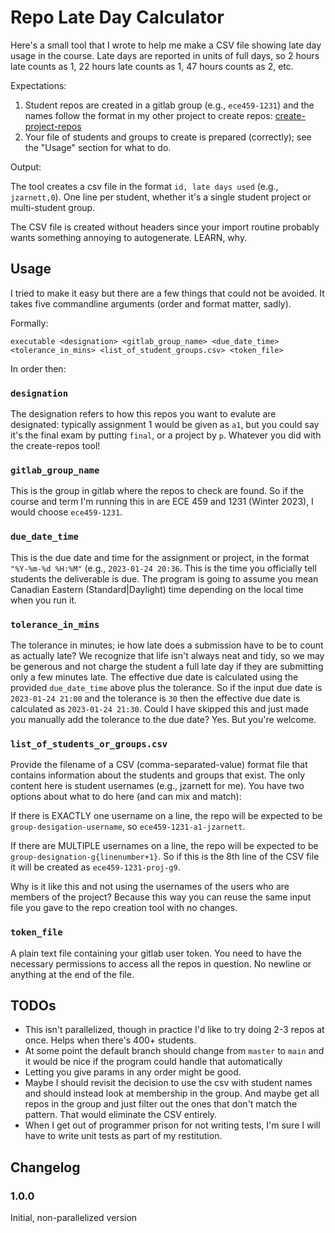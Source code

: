 # Repo Late Day Calculator

Here's a small tool that I wrote to help me make a CSV file showing late day usage in the course. Late days are reported in units of full days, so 2 hours late counts as 1, 22 hours late counts as 1, 47 hours counts as 2, etc.

Expectations:

1. Student repos are created in a gitlab group (e.g., `ece459-1231`) and the names follow the format in my other project to create repos: [create-project-repos](github.com/jzarnett/create-project-repos)
2. Your file of students and groups to create is prepared (correctly); see the "Usage" section for what to do.

Output:

The tool creates a csv file in the format `id, late days used` (e.g., `jzarnett,0`). One line per student, whether it's a single student project or multi-student group.

The CSV file is created without headers since your import routine probably wants something annoying to autogenerate. LEARN, why.

## Usage
I tried to make it easy but there are a few things that could not be avoided. It takes five commandline arguments (order and format matter, sadly).

Formally:
```
executable <designation> <gitlab_group_name> <due_date_time> <tolerance_in_mins> <list_of_student_groups.csv> <token_file>
```

In order then:
### `designation`
The designation refers to how this repos you want to evalute are designated: typically assignment 1 would be given as `a1`, but you could say it's the final exam by putting `final`, or a project by `p`. Whatever you did with the create-repos tool!

### `gitlab_group_name`
This is the group in gitlab where the repos to check are found. So if the course and term I'm running this in are ECE 459 and 1231 (Winter 2023), I would choose `ece459-1231`.

### `due_date_time`
This is the due date and time for the assignment or project, in the format `"%Y-%m-%d %H:%M"` (e.g., `2023-01-24 20:36`. This is the time you officially tell students the deliverable is due. The program is going to assume you mean Canadian Eastern (Standard|Daylight) time depending on the local time when you run it. 

### `tolerance_in_mins`
The tolerance in minutes; ie how late does a submission have to be to count as actually late? We recognize that life isn't always neat and tidy, so we may be generous and not charge the student a full late day if they are submitting only a few minutes late. The effective due date is calculated using the provided `due_date_time` above plus the tolerance. So if the input due date is `2023-01-24 21:00` and the tolerance is `30` then the effective due date is calculated as `2023-01-24 21:30`. Could I have skipped this and just made you manually add the tolerance to the due date? Yes. But you're welcome.

### `list_of_students_or_groups.csv`
Provide the filename of a CSV (comma-separated-value) format file that contains information about the students and groups that exist. The only content here is student usernames (e.g., jzarnett for me). You have two options about what to do here (and can mix and match):

If there is EXACTLY one username on a line, the repo will be expected to be `group-desigation-username`, so `ece459-1231-a1-jzarnett`.

If there are MULTIPLE usernames on a line, the repo will be expected to be `group-designation-g{linenumber+1}`. So if this is the 8th line of the CSV file it will be created as `ece459-1231-proj-g9`.

Why is it like this and not using the usernames of the users who are members of the project? Because this way you can reuse the same input file you gave to the repo creation tool with no changes. 

### `token_file`
A plain text file containing your gitlab user token. You need to have the necessary permissions to access all the repos in question. No newline or anything at the end of the file.


## TODOs
- This isn't parallelized, though in practice I'd like to try doing 2-3 repos at once. Helps when there's 400+ students.
- At some point the default branch should change from `master` to `main` and it would be nice if the program could handle that automatically
- Letting you give params in any order might be good.
- Maybe I should revisit the decision to use the csv with student names and should instead look at membership in the group. And maybe get all repos in the group and just filter out the ones that don't match the pattern. That would eliminate the CSV entirely.
- When I get out of programmer prison for not writing tests, I'm sure I will have to write unit tests as part of my restitution.

## Changelog

### 1.0.0
Initial, non-parallelized version
